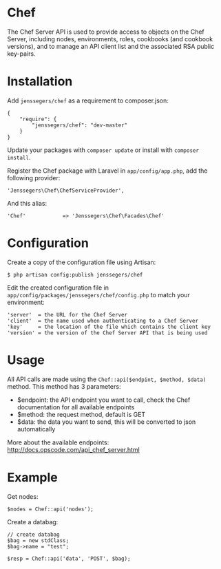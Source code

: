 Chef
====

The Chef Server API is used to provide access to objects on the Chef Server, including nodes, environments, roles, cookbooks (and cookbook versions), and to manage an API client list and the associated RSA public key-pairs.

Installation
============

Add `jenssegers/chef` as a requirement to composer.json:

	{
	    "require": {
	        "jenssegers/chef": "dev-master"
	    }
	}

Update your packages with `composer update` or install with `composer install`.

Register the Chef package with Laravel in `app/config/app.php`, add the following provider:

	'Jenssegers\Chef\ChefServiceProvider',

And this alias:

	'Chef'			  => 'Jenssegers\Chef\Facades\Chef'

Configuration
=============

Create a copy of the configuration file using Artisan:

    $ php artisan config:publish jenssegers/chef

Edit the created configuration file in `app/config/packages/jenssegers/chef/config.php` to match your environment:

    'server'  = the URL for the Chef Server
    'client'  = the name used when authenticating to a Chef Server
    'key'     = the location of the file which contains the client key
    'version' = the version of the Chef Server API that is being used

Usage
=====

All API calls are made using the `Chef::api($endpint, $method, $data)` method. This method has 3 parameters:

 * $endpoint: the API endpoint you want to call, check the Chef documentation for all available endpoints
 * $method: the request method, default is GET
 * $data: the data you want to send, this will be converted to json automatically

More about the available endpoints: http://docs.opscode.com/api_chef_server.html

Example
=======

Get nodes:

	$nodes = Chef::api('nodes');

Create a databag:

	// create databag
	$bag = new stdClass;
	$bag->name = "test";

	$resp = Chef::api('data', 'POST', $bag);